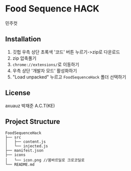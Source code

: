 # Food Sequence HACK

민주컷

## Installation

1. 깃헙 우측 상단 초록색 '코드' 버튼 누르기->zip로 다운로드
2. zip 압축풀기
3. `chrome://extensions/`로 이동하기
4. 우측 상단 '개발자 모드' 활성화하기
5. "Load unpacked" 누르고 `FoodSequenceHack` 폴더 선택하기

## License

axuauz 박재준 A.C.T(KE)

## Project Structure

```
FoodSequenceHack
├── src
│   ├── content.js      
│   └── injected.js    
├── manifest.json       
├── icons
│   └── icon.png //붐바르딜로 크로코딜로        
└── README.md           
```
